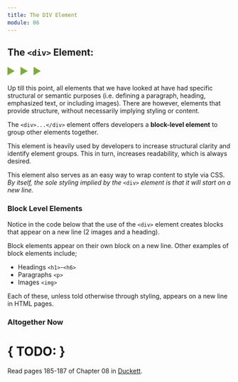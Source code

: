 ```yaml
---
title: The DIV Element
module: 06
---
```


## The `<div>` Element:
<img src="./../../../img/arrow-divider.svg" style="width: 75px; border: none;" />

Up till this point, all elements that we have looked at have had specific structural or semantic purposes (i.e. defining a paragraph, heading, emphasized text, or including images). There are however, elements that provide structure, without necessarily implying styling or content.

The `<div>...</div>` element offers developers a **block-level element** to group other elements together.

This element is heavily used by developers to increase structural clarity and identify element groups. This in turn, increases readability, which is always desired.

This element also serves as an easy way to wrap content to style via CSS. _By itself, the sole styling implied by the_ `<div>` _element is that it will start on a new line._


### Block Level Elements

Notice in the code below that the use of the `<div>` element creates blocks that appear on a new line (2 images and a heading).

Block elements appear on their own block on a new line. Other examples of block elements include;

- Headings `<h1>`-`<h6>`
- Paragraphs `<p>`
- Images `<img>`

Each of these, unless told otherwise through styling, appears on a new line in HTML pages.


### Altogether Now
<p data-height="600" data-theme-id="30567" data-slug-hash="veaLWJ" data-default-tab="html,result" data-user="Media-Ed-Online" data-embed-version="2" data-pen-title="Topic-06: The DIV Element" class="codepen"></p>
<script async src="https://production-assets.codepen.io/assets/embed/ei.js"></script>


# { TODO: }
Read pages 185-187 of Chapter 08 in [Duckett](https://github.com/Media-Ed-Online/intro-web-dev/issues/3).
